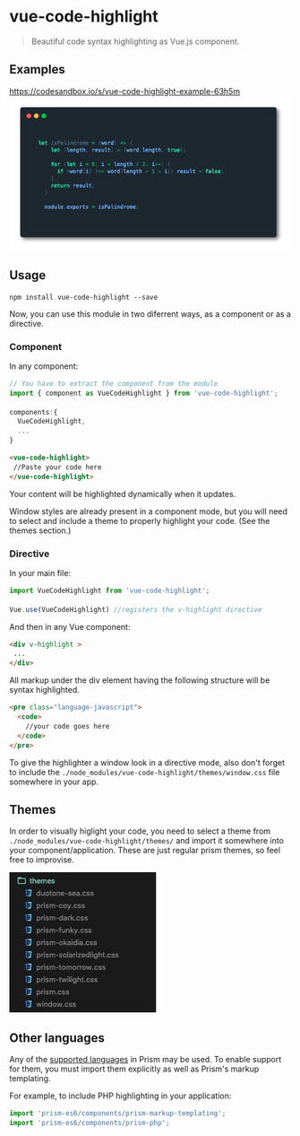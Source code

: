 # vue-code-highlight

> Beautiful code syntax highlighting as Vue.js component.

## Examples
https://codesandbox.io/s/vue-code-highlight-example-63h5m
![screenshot](/public/screenshot2.png)

## Usage

```
npm install vue-code-highlight --save
```

Now, you can use this module in two diferrent ways, as a component or as a directive.

### Component
In any component:

```js
// You have to extract the component from the module
import { component as VueCodeHighlight } from 'vue-code-highlight';

components:{
  VueCodeHighlight,
  ...
}
```

```html
<vue-code-highlight>
 //Paste your code here
</vue-code-highlight>
```
Your content will be highlighted dynamically when it updates.

Window styles are already present in a component mode, but you will need to select and include a theme to properly highlight your code. (See the themes section.)

### Directive
In your main file:
```js
import VueCodeHighlight from 'vue-code-highlight';

Vue.use(VueCodeHighlight) //registers the v-highlight directive

```
And then in any Vue component:

```html
<div v-highlight >
 ...
</div>
```
All markup under the div element having the following structure will be syntax highlighted.

```html
<pre class="language-javascript">
  <code>
    //your code goes here
  </code>
</pre>
```

To give the highlighter a window look in a directive mode, also don't forget to include the `./node_modules/vue-code-highlight/themes/window.css` file somewhere in your app.

## Themes
In order to visually higlight your code, you need to select a theme from `./node_modules/vue-code-highlight/themes/` and import it somewhere into your component/application. These are just regular prism themes, so feel free to improvise.

![themes](/public/themes.png)

## Other languages

Any of the [supported languages](https://prismjs.com/index.html#supported-languages) in Prism may be used. To enable support
for them, you must import them explicitly as well as Prism's markup templating.

For example, to include PHP highlighting in your application:

```jsx
import 'prism-es6/components/prism-markup-templating';
import 'prism-es6/components/prism-php';
```
